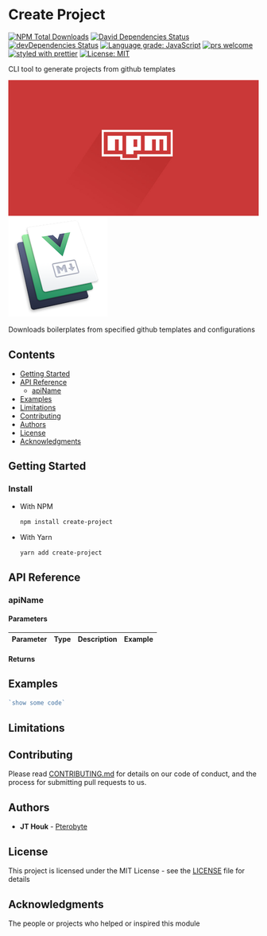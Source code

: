 # Create Project

[![NPM Total Downloads](https://img.shields.io/npm/dt/create-project.svg)](https://www.npmjs.com/package/create-project)
[![David Dependencies Status](https://david-dm.org/pterobyte/create-project.svg)](https://david-dm.org/pterobyte/create-project)
[![devDependencies Status](https://david-dm.org/pterobyte/create-project/dev-status.svg)](https://david-dm.org/pterobyte/create-project?type=dev)
[![Language grade: JavaScript](https://img.shields.io/lgtm/grade/javascript/g/Pterobyte/create-project.svg?logo=lgtm&logoWidth=18)](https://lgtm.com/projects/g/Pterobyte/create-project/context:javascript)
[![prs welcome](https://img.shields.io/badge/PRs-welcome-brightgreen.svg)](https://github.com/pterobyte/create-project/master)
[![styled with prettier](https://img.shields.io/badge/styled_with-prettier-ff69b4.svg)](https://github.com/prettier/prettier)
[![License: MIT](https://img.shields.io/badge/License-MIT-yellow.svg)](https://opensource.org/licenses/MIT)

CLI tool to generate projects from github templates

![npm](assets/npm.jpg)
![vuepress](assets/vuepress.png)

Downloads boilerplates from specified github templates and configurations

## Contents  

- [Getting Started](#getting-started)
- [API Reference](#api-reference)
  - [apiName](#apiName)
- [Examples](#examples)
- [Limitations](#limitations)
- [Contributing](#contributing)
- [Authors](#authors)
- [License](#license)
- [Acknowledgments](#acknowledgments)

## Getting Started

### Install

- With NPM

  ```sh
  npm install create-project
  ```

- With Yarn

  ```sh
  yarn add create-project
  ```

## API Reference

### apiName

#### Parameters

Parameter        | Type                          | Description                                 | Example                          |
|--------------  |-----------------------------  |---------------------------------------------|--------------------------------- |

#### Returns

## Examples

```js
`show some code`
```

## Limitations

## Contributing

Please read [CONTRIBUTING.md](https://github.com/pterobyte/create-project/.github/CONTRIBUTING.md/.github/CONTRIBUTING.md) for details on our code of conduct, and the process for submitting pull requests to us.

## Authors

- **JT Houk** - [Pterobyte](https://github.com/pterobyte)

## License

This project is licensed under the MIT License - see the [LICENSE](https://github.com/pterobyte/create-project/LICENSE) file for details

## Acknowledgments

The people or projects who helped or inspired this module
